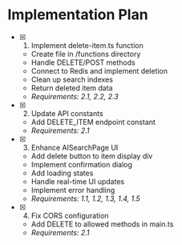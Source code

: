# Implementation Plan

- [x] 1. Implement delete-item.ts function
  - Create file in /functions directory
  - Handle DELETE/POST methods
  - Connect to Redis and implement deletion
  - Clean up search indexes
  - Return deleted item data
  - _Requirements: 2.1, 2.2, 2.3_

- [x] 2. Update API constants
  - Add DELETE_ITEM endpoint constant
  - _Requirements: 2.1_

- [x] 3. Enhance AISearchPage UI
  - Add delete button to item display div
  - Implement confirmation dialog
  - Add loading states
  - Handle real-time UI updates
  - Implement error handling
  - _Requirements: 1.1, 1.2, 1.3, 1.4, 1.5_

- [x] 4. Fix CORS configuration
  - Add DELETE to allowed methods in main.ts
  - _Requirements: 2.1_
